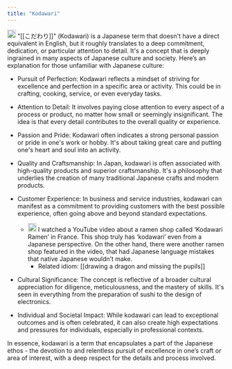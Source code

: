 ```yaml
---
title: "Kodawari"
---
```


<img src='https://scrapbox.io/api/pages/nishio/gpt/icon' alt='gpt.icon' height="19.5"/> "[[こだわり]]" (Kodawari) is a Japanese term that doesn't have a direct equivalent in English, but it roughly translates to a deep commitment, dedication, or particular attention to detail. It's a concept that is deeply ingrained in many aspects of Japanese culture and society. Here’s an explanation for those unfamiliar with Japanese culture:

- Pursuit of Perfection: Kodawari reflects a mindset of striving for excellence and perfection in a specific area or activity. This could be in crafting, cooking, service, or even everyday tasks.

- Attention to Detail: It involves paying close attention to every aspect of a process or product, no matter how small or seemingly insignificant. The idea is that every detail contributes to the overall quality or experience.

- Passion and Pride: Kodawari often indicates a strong personal passion or pride in one's work or hobby. It's about taking great care and putting one's heart and soul into an activity.

- Quality and Craftsmanship: In Japan, kodawari is often associated with high-quality products and superior craftsmanship. It's a philosophy that underlies the creation of many traditional Japanese crafts and modern products.

- Customer Experience: In business and service industries, kodawari can manifest as a commitment to providing customers with the best possible experience, often going above and beyond standard expectations.
    - <img src='https://scrapbox.io/api/pages/nishio/nishio/icon' alt='nishio.icon' height="19.5"/> I watched a YouTube video about a ramen shop called ‘Kodawari Ramen’ in France. This shop truly has ‘kodawari’ even from a Japanese perspective. On the other hand, there were another ramen shop featured in the video, that had Japanese language mistakes that native Japanese wouldn’t make.
        - Related idiom: [[drawing a dragon and missing the pupils]]

- Cultural Significance: The concept is reflective of a broader cultural appreciation for diligence, meticulousness, and the mastery of skills. It's seen in everything from the preparation of sushi to the design of electronics.

- Individual and Societal Impact: While kodawari can lead to exceptional outcomes and is often celebrated, it can also create high expectations and pressures for individuals, especially in professional contexts.

In essence, kodawari is a term that encapsulates a part of the Japanese ethos - the devotion to and relentless pursuit of excellence in one’s craft or area of interest, with a deep respect for the details and process involved.
